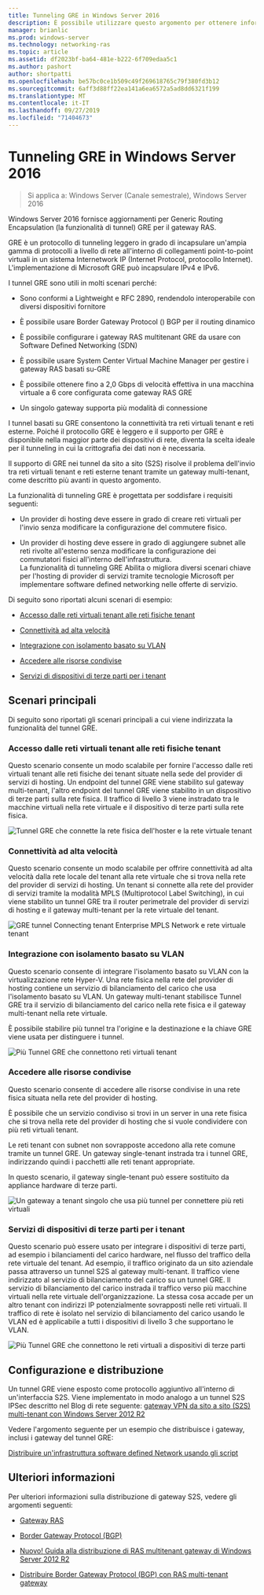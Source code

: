 ```yaml
---
title: Tunneling GRE in Windows Server 2016
description: È possibile utilizzare questo argomento per ottenere informazioni sugli aggiornamenti alla funzionalità del tunnel GRE (Generic Routing Encapsulation) per il gateway RAS in Windows Server 2016.
manager: brianlic
ms.prod: windows-server
ms.technology: networking-ras
ms.topic: article
ms.assetid: df2023bf-ba64-481e-b222-6f709edaa5c1
ms.author: pashort
author: shortpatti
ms.openlocfilehash: be57bc0ce1b509c49f269618765c79f380fd3b12
ms.sourcegitcommit: 6aff3d88ff22ea141a6ea6572a5ad8dd6321f199
ms.translationtype: MT
ms.contentlocale: it-IT
ms.lasthandoff: 09/27/2019
ms.locfileid: "71404673"
---
```

# <a name="gre-tunneling-in-windows-server-2016"></a>Tunneling GRE in Windows Server 2016

>Si applica a: Windows Server (Canale semestrale), Windows Server 2016

Windows Server 2016 fornisce aggiornamenti per Generic Routing Encapsulation \(la funzionalità di tunnel\) GRE per il gateway RAS.  
  
GRE è un protocollo di tunneling leggero in grado di incapsulare un'ampia gamma di protocolli a livello di rete all'interno di collegamenti point-to-point virtuali in un sistema Internetwork IP (Internet Protocol, protocollo Internet). L'implementazione di Microsoft GRE può incapsulare IPv4 e IPv6.  
  
I tunnel GRE sono utili in molti scenari perché:  
  
-   Sono conformi a Lightweight e RFC 2890, rendendolo interoperabile con diversi dispositivi fornitore  
  
-   È possibile usare Border Gateway Protocol \(\) BGP per il routing dinamico  
  
-   È possibile configurare i gateway RAS multitenant GRE da usare con Software Defined Networking \(SDN\)
  
-   È possibile usare System Center Virtual Machine Manager per gestire i gateway RAS basati su\-GRE
  
-   È possibile ottenere fino a 2,0 Gbps di velocità effettiva in una macchina virtuale a 6 core configurata come gateway RAS GRE
  
-   Un singolo gateway supporta più modalità di connessione  
  
I tunnel basati su GRE consentono la connettività tra reti virtuali tenant e reti esterne. Poiché il protocollo GRE è leggero e il supporto per GRE è disponibile nella maggior parte dei dispositivi di rete, diventa la scelta ideale per il tunneling in cui la crittografia dei dati non è necessaria. 

Il supporto di GRE nei tunnel da sito a sito (S2S) risolve il problema dell'invio tra reti virtuali tenant e reti esterne tenant tramite un gateway multi-tenant, come descritto più avanti in questo argomento.  
  
La funzionalità di tunneling GRE è progettata per soddisfare i requisiti seguenti:  
  
-   Un provider di hosting deve essere in grado di creare reti virtuali per l'invio senza modificare la configurazione del commutere fisico.  
  
-   Un provider di hosting deve essere in grado di aggiungere subnet alle reti rivolte all'esterno senza modificare la configurazione dei commutatori fisici all'interno dell'infrastruttura.  
La funzionalità di tunneling GRE Abilita o migliora diversi scenari chiave per l'hosting di provider di servizi tramite tecnologie Microsoft per implementare software defined networking nelle offerte di servizio.  
  
Di seguito sono riportati alcuni scenari di esempio:  
  
-   [Accesso dalle reti virtuali tenant alle reti fisiche tenant](#BKMK_Access)  
  
-   [Connettività ad alta velocità](#BKMK_Speed)  
  
-   [Integrazione con isolamento basato su VLAN](#BKMK_Integration)  
  
-   [Accedere alle risorse condivise](#BKMK_Shared)  
  
-   [Servizi di dispositivi di terze parti per i tenant](#BKMK_thirdparty)  
  
## <a name="key-scenarios"></a>Scenari principali

Di seguito sono riportati gli scenari principali a cui viene indirizzata la funzionalità del tunnel GRE.  
  
### <a name="BKMK_Access"></a>Accesso dalle reti virtuali tenant alle reti fisiche tenant

Questo scenario consente un modo scalabile per fornire l'accesso dalle reti virtuali tenant alle reti fisiche dei tenant situate nella sede del provider di servizi di hosting. Un endpoint del tunnel GRE viene stabilito sul gateway multi-tenant, l'altro endpoint del tunnel GRE viene stabilito in un dispositivo di terze parti sulla rete fisica. Il traffico di livello 3 viene instradato tra le macchine virtuali nella rete virtuale e il dispositivo di terze parti sulla rete fisica.  
  
![Tunnel GRE che connette la rete fisica dell'hoster e la rete virtuale tenant](../../media/gre-tunneling-in-windows-server/GRE_.png)  
  
### <a name="BKMK_Speed"></a>Connettività ad alta velocità

Questo scenario consente un modo scalabile per offrire connettività ad alta velocità dalla rete locale del tenant alla rete virtuale che si trova nella rete del provider di servizi di hosting. Un tenant si connette alla rete del provider di servizi tramite la modalità MPLS (Multiprotocol Label Switching), in cui viene stabilito un tunnel GRE tra il router perimetrale del provider di servizi di hosting e il gateway multi-tenant per la rete virtuale del tenant.  
  
![GRE tunnel Connecting tenant Enterprise MPLS Network e rete virtuale tenant](../../media/gre-tunneling-in-windows-server/GRE-.png)  
  
### <a name="BKMK_Integration"></a>Integrazione con isolamento basato su VLAN

Questo scenario consente di integrare l'isolamento basato su VLAN con la virtualizzazione rete Hyper-V. Una rete fisica nella rete del provider di hosting contiene un servizio di bilanciamento del carico che usa l'isolamento basato su VLAN. Un gateway multi-tenant stabilisce Tunnel GRE tra il servizio di bilanciamento del carico nella rete fisica e il gateway multi-tenant nella rete virtuale.  
  
È possibile stabilire più tunnel tra l'origine e la destinazione e la chiave GRE viene usata per distinguere i tunnel.  
  
![Più Tunnel GRE che connettono reti virtuali tenant](../../media/gre-tunneling-in-windows-server/GRE-VLANIsolation.png)  
  
### <a name="BKMK_Shared"></a>Accedere alle risorse condivise

Questo scenario consente di accedere alle risorse condivise in una rete fisica situata nella rete del provider di hosting.  
  
È possibile che un servizio condiviso si trovi in un server in una rete fisica che si trova nella rete del provider di hosting che si vuole condividere con più reti virtuali tenant.  
  
Le reti tenant con subnet non sovrapposte accedono alla rete comune tramite un tunnel GRE. Un gateway single-tenant instrada tra i tunnel GRE, indirizzando quindi i pacchetti alle reti tenant appropriate.  
  
In questo scenario, il gateway single-tenant può essere sostituito da appliance hardware di terze parti.  
  
![Un gateway a tenant singolo che usa più tunnel per connettere più reti virtuali](../../media/gre-tunneling-in-windows-server/GRE-SharedResource.png)  
  
### <a name="BKMK_thirdparty"></a>Servizi di dispositivi di terze parti per i tenant

Questo scenario può essere usato per integrare i dispositivi di terze parti, ad esempio i bilanciamenti del carico hardware, nel flusso del traffico della rete virtuale del tenant. Ad esempio, il traffico originato da un sito aziendale passa attraverso un tunnel S2S al gateway multi-tenant. Il traffico viene indirizzato al servizio di bilanciamento del carico su un tunnel GRE. Il servizio di bilanciamento del carico instrada il traffico verso più macchine virtuali nella rete virtuale dell'organizzazione. La stessa cosa accade per un altro tenant con indirizzi IP potenzialmente sovrapposti nelle reti virtuali. Il traffico di rete è isolato nel servizio di bilanciamento del carico usando le VLAN ed è applicabile a tutti i dispositivi di livello 3 che supportano le VLAN.  
  
![Più Tunnel GRE che connettono le reti virtuali a dispositivi di terze parti](../../media/gre-tunneling-in-windows-server/GREThirdParty.png)  
  
## <a name="configuration-and-deployment"></a>Configurazione e distribuzione

Un tunnel GRE viene esposto come protocollo aggiuntivo all'interno di un'interfaccia S2S. Viene implementato in modo analogo a un tunnel S2S IPSec descritto nel Blog di rete seguente: [gateway VPN da sito a sito (S2S) multi-tenant con Windows Server 2012 R2](https://blogs.technet.com/b/networking/archive/2013/09/29/multi-tenant-site-to-site-s2s-vpn-gateway-with-windows-server-2012-r2.aspx)  
  
Vedere l'argomento seguente per un esempio che distribuisce i gateway, inclusi i gateway del tunnel GRE:  
  
[Distribuire un'infrastruttura software defined Network usando gli script](../../../networking/sdn/deploy/Deploy-a-Software-Defined-Network-infrastructure-using-scripts.md)
  
## <a name="more-information"></a>Ulteriori informazioni

Per ulteriori informazioni sulla distribuzione di gateway S2S, vedere gli argomenti seguenti:  
  
-   [Gateway RAS](RAS-Gateway.md)  
  
-   [Border Gateway Protocol &#40;BGP&#41;](../bgp/Border-Gateway-Protocol-BGP.md)  
  
-   [Nuovo! Guida alla distribuzione di RAS multitenant gateway di Windows Server 2012 R2](https://blogs.technet.com/b/wsnetdoc/archive/2014/03/26/new-windows-server-2012-r2-RAS-multitenant-gateway-deployment-guide.aspx)  
  
-   [Distribuire Border Gateway Protocol (BGP) con RAS multi-tenant gateway](https://blogs.technet.com/b/wsnetdoc/archive/2014/04/03/deploy-border-gateway-protocol-bgp-with-the-RAS-multitenant-gateway.aspx)  
  


